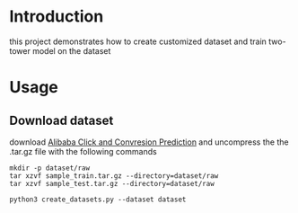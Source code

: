 # Introduction

this project demonstrates how to create customized dataset and train two-tower model on the dataset

# Usage

## Download dataset

download [Alibaba Click and Convresion Prediction](https://tianchi.aliyun.com/dataset/408) and uncompress the the .tar.gz file with the following commands

```shell
mkdir -p dataset/raw
tar xzvf sample_train.tar.gz --directory=dataset/raw
tar xzvf sample_test.tar.gz --directory=dataset/raw
```

```shell
python3 create_datasets.py --dataset dataset
```

